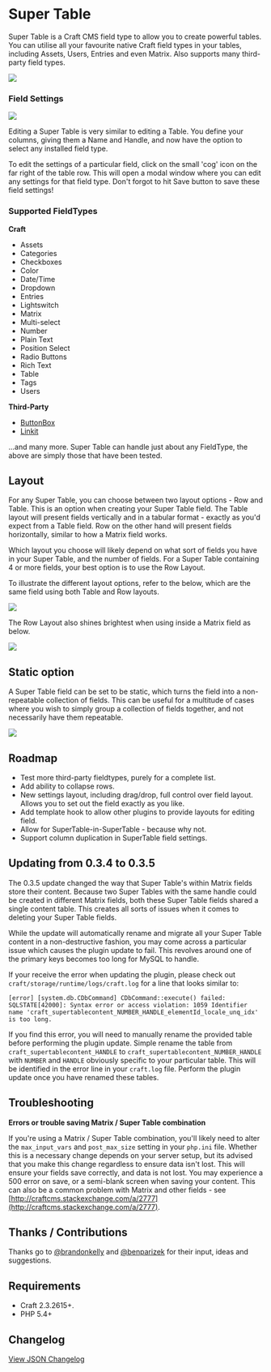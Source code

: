 # Super Table

Super Table is a Craft CMS field type to allow you to create powerful tables. You can utilise all your favourite native Craft field types in your tables, including Assets, Users, Entries and even Matrix. Also supports many third-party field types.

<img src="https://raw.githubusercontent.com/engram-design/SuperTable/master/screenshots/input.png" />


### Field Settings

<img src="https://raw.githubusercontent.com/engram-design/SuperTable/master/screenshots/settings.png" />

Editing a Super Table is very similar to editing a Table. You define your columns, giving them a Name and Handle, and now have the option to select any installed field type.

To edit the settings of a particular field, click on the small 'cog' icon on the far right of the table row. This will open a modal window where you can edit any settings for that field type. Don't forgot to hit Save button to save these field settings!


### Supported FieldTypes

**Craft**

* Assets
* Categories
* Checkboxes
* Color
* Date/Time
* Dropdown
* Entries
* Lightswitch
* Matrix
* Multi-select
* Number
* Plain Text
* Position Select
* Radio Buttons
* Rich Text
* Table
* Tags
* Users

**Third-Party**

* [ButtonBox](https://github.com/supercool/Button-Box)
* [Linkit](https://github.com/fruitstudios/LinkIt)

...and many more. Super Table can handle just about any FieldType, the above are simply those that have been tested.


## Layout

For any Super Table, you can choose between two layout options - Row and Table. This is an option when creating your Super Table field. The Table layout will present fields vertically and in a tabular format - exactly as you'd expect from a Table field. Row on the other hand will present fields horizontally, similar to how a Matrix field works.

Which layout you choose will likely depend on what sort of fields you have in your Super Table, and the number of fields. For a Super Table containing 4 or more fields, your best option is to use the Row Layout.

To illustrate the different layout options, refer to the below, which are the same field using both Table and Row layouts.

<img src="https://raw.githubusercontent.com/engram-design/SuperTable/master/screenshots/layouts.png" />

The Row Layout also shines brightest when using inside a Matrix field as below.

<img src="https://raw.githubusercontent.com/engram-design/SuperTable/master/screenshots/rowLayout.png" />


## Static option

A Super Table field can be set to be static, which turns the field into a non-repeatable collection of fields. This can be useful for a multitude of cases where you wish to simply group a collection of fields together, and not necessarily have them repeatable.

<img src="https://raw.githubusercontent.com/engram-design/SuperTable/master/screenshots/static.png" />


## Roadmap

- Test more third-party fieldtypes, purely for a complete list.
- Add ability to collapse rows.
- New settings layout, including drag/drop, full control over field layout. Allows you to set out the field exactly as you like.
- Add template hook to allow other plugins to provide layouts for editing field.
- Allow for SuperTable-in-SuperTable - because why not.
- Support column duplication in SuperTable field settings.


## Updating from 0.3.4 to 0.3.5
The 0.3.5 update changed the way that Super Table's within Matrix fields store their content. Because two Super Tables with the same handle could be created in different Matrix fields, both these Super Table fields shared a single content table. This creates all sorts of issues when it comes to deleting your Super Table fields.

While the update will automatically rename and migrate all your Super Table content in a non-destructive fashion, you may come across a particular issue which causes the plugin update to fail. This revolves around one of the primary keys becomes too long for MySQL to handle.

If your receive the error when updating the plugin, please check out `craft/storage/runtime/logs/craft.log` for a line that looks similar to:

```
[error] [system.db.CDbCommand] CDbCommand::execute() failed: SQLSTATE[42000]: Syntax error or access violation: 1059 Identifier name 'craft_supertablecontent_NUMBER_HANDLE_elementId_locale_unq_idx' is too long.
```

If you find this error, you will need to manually rename the provided table before performing the plugin update. Simple rename the table from `craft_supertablecontent_HANDLE` to `craft_supertablecontent_NUMBER_HANDLE` with `NUMBER` and `HANDLE` obviously specific to your particular table. This will be identified in the error line in your `craft.log` file. Perform the plugin update once you have renamed these tables.


## Troubleshooting

**Errors or trouble saving Matrix / Super Table combination**

If you're using a Matrix / Super Table combination, you'll likely need to alter the `max_input_vars` and `post_max_size` setting in your `php.ini` file. Whether this is a necessary change depends on your server setup, but its advised that you make this change regardless to ensure data isn't lost. This will ensure your fields save correctly, and data is not lost. You may experience a 500 error on save, or a semi-blank screen when saving your content. This can also be a common problem with Matrix and other fields - see [http://craftcms.stackexchange.com/a/2777](http://craftcms.stackexchange.com/a/2777).


## Thanks / Contributions

Thanks go to [@brandonkelly](https://github.com/brandonkelly) and [@benparizek](https://github.com/benparizek) for their input, ideas and suggestions.


## Requirements

- Craft 2.3.2615+.
- PHP 5.4+


## Changelog

[View JSON Changelog](https://github.com/engram-design/SuperTable/blob/master/changelog.json)
